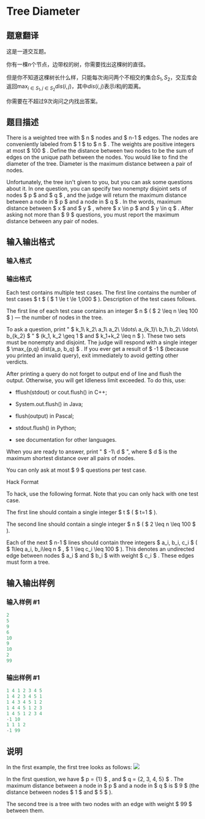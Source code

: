 # Tree Diameter

## 题意翻译

这是一道交互题。

你有一棵$n$个节点，边带权的树，你需要找出这棵树的直径。

但是你不知道这棵树长什么样，只能每次询问两个不相交的集合$S_1,S_2$，交互库会返回$\max_{i\in S_1,j\in S_2}dis(i,j)$，其中$dis(i,j)$表示$i$和$j$的距离。

你需要在不超过$9$次询问之内找出答案。

## 题目描述

There is a weighted tree with $ n $ nodes and $ n-1 $ edges. The nodes are conveniently labeled from $ 1 $ to $ n $ . The weights are positive integers at most $ 100 $ . Define the distance between two nodes to be the sum of edges on the unique path between the nodes. You would like to find the diameter of the tree. Diameter is the maximum distance between a pair of nodes.

Unfortunately, the tree isn't given to you, but you can ask some questions about it. In one question, you can specify two nonempty disjoint sets of nodes $ p $ and $ q $ , and the judge will return the maximum distance between a node in $ p $ and a node in $ q $ . In the words, maximum distance between $ x $ and $ y $ , where $ x \in p $ and $ y \in q $ . After asking not more than $ 9 $ questions, you must report the maximum distance between any pair of nodes.

## 输入输出格式

### 输入格式

### 输出格式

Each test contains multiple test cases. The first line contains the number of test cases $ t $ ( $ 1 \le t \le 1\,000 $ ). Description of the test cases follows.

The first line of each test case contains an integer $ n $ ( $ 2 \leq n \leq 100 $ ) — the number of nodes in the tree.

To ask a question, print " $ k_1\ k_2\ a_1\ a_2\ \ldots\ a_{k_1}\ b_1\ b_2\ \ldots\ b_{k_2} $ " $ (k_1, k_2 \geq 1 $ and $ k_1+k_2 \leq n $ ). These two sets must be nonempty and disjoint. The judge will respond with a single integer $ \max_{p,q} dist(a_p, b_q) $ . If you ever get a result of $ -1 $ (because you printed an invalid query), exit immediately to avoid getting other verdicts.

After printing a query do not forget to output end of line and flush the output. Otherwise, you will get Idleness limit exceeded. To do this, use:

- fflush(stdout) or cout.flush() in C++;

- System.out.flush() in Java;

- flush(output) in Pascal;

- stdout.flush() in Python;

- see documentation for other languages.

When you are ready to answer, print " $ -1\ d $ ", where $ d $ is the maximum shortest distance over all pairs of nodes.

You can only ask at most $ 9 $ questions per test case.

Hack Format

To hack, use the following format. Note that you can only hack with one test case.

The first line should contain a single integer $ t $ ( $ t=1 $ ).

The second line should contain a single integer $ n $ ( $ 2 \leq n \leq 100 $ ).

Each of the next $ n-1 $ lines should contain three integers $ a_i, b_i, c_i $ ( $ 1\leq a_i, b_i\leq n $ , $ 1 \leq c_i \leq 100 $ ). This denotes an undirected edge between nodes $ a_i $ and $ b_i $ with weight $ c_i $ . These edges must form a tree.

## 输入输出样例

### 输入样例 #1

```cpp
2
5
9
6
10
9
10
2
99

```
### 输出样例 #1

```cpp
1 4 1 2 3 4 5
1 4 2 3 4 5 1
1 4 3 4 5 1 2
1 4 4 5 1 2 3
1 4 5 1 2 3 4
-1 10
1 1 1 2
-1 99
```


## 说明

In the first example, the first tree looks as follows: ![](https://cdn.luogu.com.cn/upload/vjudge_pic/CF1146C/94235129f3da7cfec124ca714e30d0068863bd5b.png)

In the first question, we have $ p = {1} $ , and $ q = {2, 3, 4, 5} $ . The maximum distance between a node in $ p $ and a node in $ q $ is $ 9 $ (the distance between nodes $ 1 $ and $ 5 $ ).

The second tree is a tree with two nodes with an edge with weight $ 99 $ between them.

